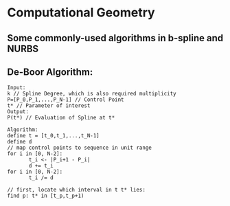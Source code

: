 Computational Geometry
====
Some commonly-used algorithms in b-spline and NURBS
----

## De-Boor Algorithm:
```
Input: 
k // Spline Degree, which is also required multiplicity
P=[P_0,P_1,...,P_N-1] // Control Point 
t* // Parameter of interest
Output: 
P(t*) // Evaluation of Spline at t*

Algorithm:
define t = [t_0,t_1,...,t_N-1]
define d
// map control points to sequence in unit range
for i in [0, N-2]:
       t_i <- |P_i+1 - P_i|
       d += t_i
for i in [0, N-2]:
       t_i /= d
       
// first, locate which interval in t t* lies:
find p: t* in [t_p,t_p+1)

       
       
```


